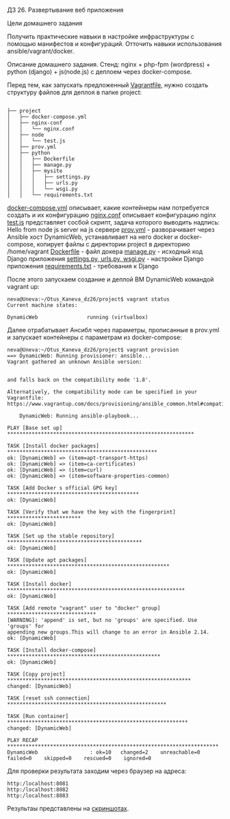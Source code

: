ДЗ 26. Развертывание веб приложения

Цели домашнего задания

Получить практические навыки в настройке инфраструктуры с помощью манифестов и конфигураций. Отточить навыки использования ansible/vagrant/docker.

Описание домашнего задания. Стенд: nginx + php-fpm (wordpress) + python (django) + js(node.js) с деплоем через docker-compose.



Перед тем, как запускать предложенный [Vagrantfile](https://github.com/zoyqqyoz/Otus_Kaneva_26/blob/master/project/Vagrantfile), нужно создать структуру файлов для деплоя в папке project:

```

├── project
│   ├── docker-compose.yml
│   ├── nginx-conf
│   │   └── nginx.conf
│   ├── node
│   │   └── test.js
│   ├── prov.yml
│   ├── python
│   │   ├── Dockerfile
│   │   ├── manage.py
│   │   ├── mysite
│   │   │   ├── settings.py
│   │   │   ├── urls.py
│   │   │   └── wsgi.py
│   │   └── requirements.txt

```

[docker-compose.yml](https://github.com/zoyqqyoz/Otus_Kaneva_26/blob/master/project/docker-compose.yml) описывает, какие контейнеры нам потребуется создать и их конфигурацию
[nginx.conf](https://github.com/zoyqqyoz/Otus_Kaneva_26/blob/master/project/nginx-conf/nginx.conf) описывает конфигурацию nginx
[test.js](https://github.com/zoyqqyoz/Otus_Kaneva_26/blob/master/project/node/test.js) представляет сосбой скрипт, задача которого выводить надпись:  Hello from node js server на js сервере
[prov.yml](https://github.com/zoyqqyoz/Otus_Kaneva_26/blob/master/project/prov.yml) - разворачивает через Ansible хост DynamicWeb, устанавливает на него docker и docker-compose, копирует файлы с директории project в директорию /home/vagrant
[Dockerfile](https://github.com/zoyqqyoz/Otus_Kaneva_26/blob/master/project/python/Dockerfile) - файл докера
[manage.py](https://github.com/zoyqqyoz/Otus_Kaneva_26/blob/master/project/python/manage.py) - исходный код Django приложения
[settings.py, urls.py, wsgi.py](https://github.com/zoyqqyoz/Otus_Kaneva_26/tree/master/project/python/mysite) - настройки Django приложения
[requirements.txt](https://github.com/zoyqqyoz/Otus_Kaneva_26/blob/master/project/python/requirements.txt) - требования к Django

После этого запускаем создание и деплой ВМ DynamicWeb командой vagrant up:

```
neva@Uneva:~/Otus_Kaneva_dz26/project$ vagrant status
Current machine states:

DynamicWeb                running (virtualbox)
```

Далее отрабатывает Ансибл через параметры, прописанные в prov.yml и запускает контейнеры с параметрам из docker-compose: 


```
neva@Uneva:~/Otus_Kaneva_dz26/project$ vagrant provision
==> DynamicWeb: Running provisioner: ansible...
Vagrant gathered an unknown Ansible version:


and falls back on the compatibility mode '1.8'.

Alternatively, the compatibility mode can be specified in your Vagrantfile:
https://www.vagrantup.com/docs/provisioning/ansible_common.html#compatibility_mode

    DynamicWeb: Running ansible-playbook...

PLAY [Base set up] *************************************************************

TASK [Install docker packages] *************************************************
ok: [DynamicWeb] => (item=apt-transport-https)
ok: [DynamicWeb] => (item=ca-certificates)
ok: [DynamicWeb] => (item=curl)
ok: [DynamicWeb] => (item=software-properties-common)

TASK [Add Docker s official GPG key] *******************************************
ok: [DynamicWeb]

TASK [Verify that we have the key with the fingerprint] ************************
ok: [DynamicWeb]

TASK [Set up the stable repository] ********************************************
ok: [DynamicWeb]

TASK [Update apt packages] *****************************************************
ok: [DynamicWeb]

TASK [Install docker] **********************************************************
ok: [DynamicWeb]

TASK [Add remote "vagrant" user to "docker" group] *****************************
[WARNING]: 'append' is set, but no 'groups' are specified. Use 'groups' for
appending new groups.This will change to an error in Ansible 2.14.
ok: [DynamicWeb]

TASK [Install docker-compose] **************************************************
ok: [DynamicWeb]

TASK [Copy project] ************************************************************
changed: [DynamicWeb]

TASK [reset ssh connection] ****************************************************

TASK [Run container] ***********************************************************
changed: [DynamicWeb]

PLAY RECAP *********************************************************************
DynamicWeb                 : ok=10   changed=2    unreachable=0    failed=0    skipped=0    rescued=0    ignored=0
```

Для проверки результата заходим через браузер на адреса:

```
http:/localhost:8081
http:/localhost:8082
http:/localhost:8083
```

Результаы представлены на [скриншотах](https://github.com/zoyqqyoz/Otus_Kaneva_26/tree/master/project/screens).


